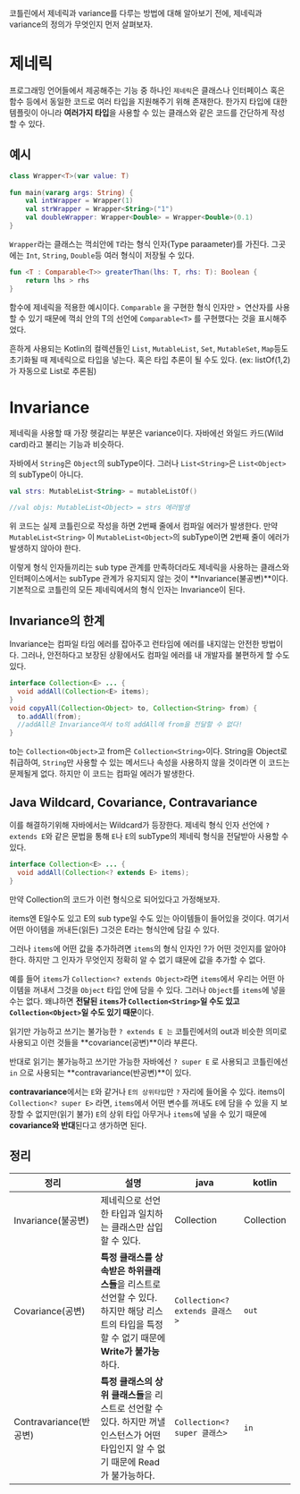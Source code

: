 
코틀린에서 제네릭과 variance를 다루는 방법에 대해 알아보기 전에, 제네릭과 variance의 정의가 무엇인지 먼저 살펴보자.

# 제네릭

프로그래밍 언어들에서 제공해주는 기능 중 하나인 `제네릭`은 클래스나 인터페이스 혹은 함수 등에서 동일한 코드로 여러 타입을 지원해주기 위해 존재한다. 한가지 타입에 대한 템플릿이 아니라 **여러가지 타입**을 사용할 수 있는 클래스와 같은 코드를 간단하게 작성할 수 있다.

## 예시

```kotlin
class Wrapper<T>(var value: T)
 
fun main(vararg args: String) {
    val intWrapper = Wrapper(1)
    val strWrapper = Wrapper<String>("1")
    val doubleWrapper: Wrapper<Double> = Wrapper<Double>(0.1)
}
```

`Wrapper`라는 클래스는 꺽쇠안에 `T`라는 형식 인자(Type paraameter)를 가진다. 그곳에는 `Int`, `String`, `Double`등 여러 형식이 저장될 수 있다.

```kotlin
fun <T : Comparable<T>> greaterThan(lhs: T, rhs: T): Boolean {
    return lhs > rhs
}
```

함수에 제네릭을 적용한 예시이다. `Comparable` 을 구현한 형식 인자만 `> `연산자를 사용할 수 있기 때문에 꺽쇠 안의 T의 선언에 `Comparable<T>` 를 구현했다는 것을 표시해주었다.

흔하게 사용되는 Kotlin의 컬렉션들인 `List`, `MutableList`, `Set`, `MutableSet`, `Map`등도 초기화될 때 제네릭으로 타입을 넣는다. 혹은 타입 추론이 될 수도 있다. (ex: listOf(1,2)가 자동으로 List<Int>로 추론됨)

# Invariance

제네릭을 사용할 때 가장 헷갈리는 부분은 variance이다. 자바에선 와일드 카드(Wild card)라고 불리는 기능과 비슷하다.

자바에서 `String`은 `Object`의 subType이다. 그러나 `List<String>`은 `List<Object>`의 subType이 아니다. 

```kotlin
val strs: MutableList<String> = mutableListOf()

//val objs: MutableList<Object> = strs 에러발생
```

위 코드는 실제 코틀린으로 작성을 하면 2번째 줄에서 컴파일 에러가 발생한다. 만약 `MutableList<String>` 이 `MutableList<Object>`의 subType이면 2번째 줄이 에러가 발생하지 않아야 한다. 

이렇게 형식 인자들끼리는 sub type 관계를 만족하더라도 제네릭을 사용하는 클래스와 인터페이스에서는 subType 관계가 유지되지 않는 것이 **Invariance(불공변)**이다. 기본적으로 코틀린의 모든 제네릭에서의 형식 인자는 Invariance이 된다.

## Invariance의 한계

Invariance는 컴파일 타임 에러를 잡아주고 런타임에 에러를 내지않는 안전한 방법이다. 그러나, 안전하다고 보장된 상황에서도 컴파일 에러를 내 개발자를 불편하게 할 수도 있다.

```java
interface Collection<E> ... {
  void addAll(Collection<E> items);
}
void copyAll(Collection<Object> to, Collection<String> from) {
  to.addAll(from);
  //addAll은 Invariance여서 to의 addAll에 from을 전달할 수 없다!
}
```

to는 `Collection<Object>`고 from은 `Collection<String>`이다. String을 Object로 취급하여, `String`만 사용할 수 있는 메서드나 속성을 사용하지 않을 것이라면 이 코드는 문제될게 없다. 하지만 이 코드는 컴파일 에러가 발생한다.

## Java Wildcard, Covariance, Contravariance

이를 해결하기위해 자바에서는 Wildcard가 등장한다. 제네릭 형식 인자 선언에 `? extends E`와 같은 문법을 통해 `E`나 `E`의 subType의 제네릭 형식을 전달받아 사용할 수 있다.

```java
interface Collection<E> ... {
  void addAll(Collection<? extends E> items);
}
```

만약 Collection의 코드가 이런 형식으로 되어있다고 가정해보자.

items엔 E일수도 있고 E의 sub type일 수도 있는 아이템들이 들어있을 것이다.  여기서 어떤 아이템을 꺼내든(읽든) 그것은 E라는 형식안에 담길 수 있다.

그러나 `items`에 어떤 값을 추가하려면 `items`의 형식 인자인 ?가 어떤 것인지를 알아야한다. 하지만 그 인자가 무엇인지 정확히 알 수 없기 떄문에 값을 추가할 수 없다.

예를 들어 `items`가 `Collection<? extends Object>`라면 `items`에서 우리는 어떤 아이템을 꺼내서 그것을 `Object` 타입 안에 담을 수 있다. 그러나 `Object`를 `items`에 넣을 수는 없다. 왜냐하면 **전달된 `items`가 `Collection<String>`일 수도 있고 `Collection<Object>`일 수도 있기 때문**이다.

읽기만 가능하고 쓰기는 불가능한 `? extends E 는` 코틀린에서의 out과 비슷한 의미로 사용되고 이런 것들을 **covariance(공변)**이라 부른다.

반대로 읽기는 불가능하고 쓰기만 가능한 자바에선 `? super E` 로 사용되고 코틀린에선 `in` 으로 사용되는 **contravariance(반공변)**이 있다.

**contravariance**에서는 `E`와 같거나 `E의 상위타입`만 `?` 자리에 들어올 수 있다. items이 `Collection<? super E>` 라면, `items`에서 어떤 변수를 꺼내도 `E`에 담을 수 있을 지 보장할 수 없지만(읽기 불가) `E`의 상위 타입 아무거나 `items`에 넣을 수 있기 때문에 **covariance와 반대**된다고 생가하면 된다.

## 정리

|정리|설명|java|kotlin|
|-|-|-|-|
|Invariance(불공변)|제네릭으로 선언한 타입과 일치하는 클래스만 삽입할 수 있다.|Collection<T>|Collection<T>|
|Covariance(공변)|**특정 클래스를 상속받은 하위클래스들**을 리스트로 선언할 수 있다. 하지만 해당 리스트의 타입을 특정할 수 없기 때문에 **Write가 불가능**하다.|`Collection<? extends 클래스>`|`out`|
|Contravariance(반공변)|**특정 클래스의 상위 클래스들**을 리스트로 선언할 수 있다. 하지만 꺼낼 인스턴스가 어떤 타입인지 알 수 없기 때문에 Read가 불가능하다.|`Collection<? super 클래스>`|`in`|

